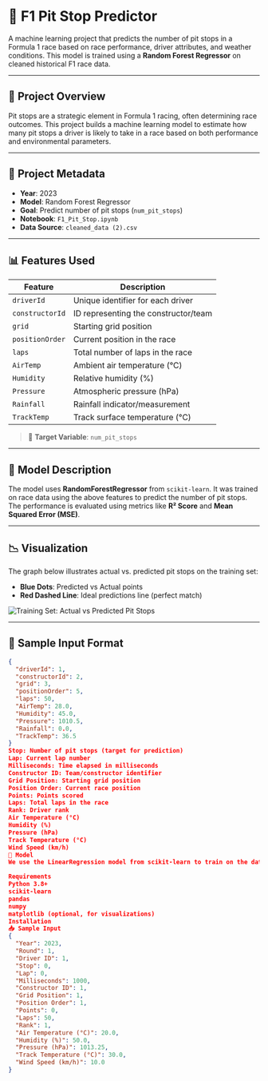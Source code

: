 # 🏁 F1 Pit Stop Predictor

A machine learning project that predicts the number of pit stops in a Formula 1 race based on race performance, driver attributes, and weather conditions. This model is trained using a **Random Forest Regressor** on cleaned historical F1 race data.

---

## 🚀 Project Overview

Pit stops are a strategic element in Formula 1 racing, often determining race outcomes. This project builds a machine learning model to estimate how many pit stops a driver is likely to take in a race based on both performance and environmental parameters.

---

## 📌 Project Metadata

- **Year**: 2023  
- **Model**: Random Forest Regressor  
- **Goal**: Predict number of pit stops (`num_pit_stops`)  
- **Notebook**: `F1_Pit_Stop.ipynb`  
- **Data Source**: `cleaned_data (2).csv`

---

## 📊 Features Used

| Feature             | Description                                      |
|---------------------|--------------------------------------------------|
| `driverId`          | Unique identifier for each driver                |
| `constructorId`     | ID representing the constructor/team             |
| `grid`              | Starting grid position                           |
| `positionOrder`     | Current position in the race                     |
| `laps`              | Total number of laps in the race                 |
| `AirTemp`           | Ambient air temperature (°C)                     |
| `Humidity`          | Relative humidity (%)                            |
| `Pressure`          | Atmospheric pressure (hPa)                       |
| `Rainfall`          | Rainfall indicator/measurement                   |
| `TrackTemp`         | Track surface temperature (°C)                   |

> 🎯 **Target Variable**: `num_pit_stops`

---

## 🔧 Model Description

The model uses **RandomForestRegressor** from `scikit-learn`. It was trained on race data using the above features to predict the number of pit stops.  
The performance is evaluated using metrics like **R² Score** and **Mean Squared Error (MSE)**.

---

## 📉 Visualization

The graph below illustrates actual vs. predicted pit stops on the training set:

- **Blue Dots**: Predicted vs Actual points  
- **Red Dashed Line**: Ideal predictions line (perfect match)

![Training Set: Actual vs Predicted Pit Stops](download.png)

---

## 🧪 Sample Input Format

```json
{
  "driverId": 1,
  "constructorId": 2,
  "grid": 3,
  "positionOrder": 5,
  "laps": 50,
  "AirTemp": 28.0,
  "Humidity": 45.0,
  "Pressure": 1010.5,
  "Rainfall": 0.0,
  "TrackTemp": 36.5
}
Stop: Number of pit stops (target for prediction)
Lap: Current lap number
Milliseconds: Time elapsed in milliseconds
Constructor ID: Team/constructor identifier
Grid Position: Starting grid position
Position Order: Current race position
Points: Points scored
Laps: Total laps in the race
Rank: Driver rank
Air Temperature (°C)
Humidity (%)
Pressure (hPa)
Track Temperature (°C)
Wind Speed (km/h)
🔧 Model
We use the LinearRegression model from scikit-learn to train on the dataset and predict the Stop value.

Requirements
Python 3.8+
scikit-learn
pandas
numpy
matplotlib (optional, for visualizations)
Installation
📥 Sample Input
{
  "Year": 2023,
  "Round": 1,
  "Driver ID": 1,
  "Stop": 0,
  "Lap": 0,
  "Milliseconds": 1000,
  "Constructor ID": 1,
  "Grid Position": 1,
  "Position Order": 1,
  "Points": 0,
  "Laps": 50,
  "Rank": 1,
  "Air Temperature (°C)": 20.0,
  "Humidity (%)": 50.0,
  "Pressure (hPa)": 1013.25,
  "Track Temperature (°C)": 30.0,
  "Wind Speed (km/h)": 10.0
}
